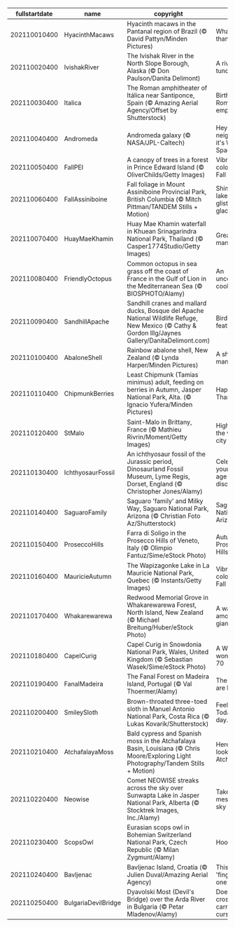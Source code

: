 |fullstartdate|name|copyright|title|image|
|--|--|--|--|--|
202110010400|HyacinthMacaws|Hyacinth macaws in the Pantanal region of Brazil (© David Pattyn/Minden Pictures)|What's better than a smile?|![](/en-CA/2021/10/202110010400HyacinthMacaws.jpg)|
202110020400|IvishakRiver|The Ivishak River in the North Slope Borough, Alaska (© Don Paulson/Danita Delimont)|A river on the tundra|![](/en-CA/2021/10/202110020400IvishakRiver.jpg)|
202110030400|Italica|The Roman amphitheater of Itálica near Santiponce, Spain (© Amazing Aerial Agency/Offset by Shutterstock)|Birthplace of Roman emperors|![](/en-CA/2021/10/202110030400Italica.jpg)|
202110040400|Andromeda|Andromeda galaxy (© NASA/JPL-Caltech)|Hey neighbour, it's World Space Week!|![](/en-CA/2021/10/202110040400Andromeda.jpg)|
202110050400|FallPEI|A canopy of trees in a forest in Prince Edward Island (© OliverChilds/Getty Images)|Vibrant colours of Fall|![](/en-CA/2021/10/202110050400FallPEI.jpg)|
202110060400|FallAssiniboine|Fall foliage in Mount Assiniboine Provincial Park, British Columbia (© Mitch Pittman/TANDEM Stills + Motion)|Shimmering lakes and glistening glaciers|![](/en-CA/2021/10/202110060400FallAssiniboine.jpg)|
202110070400|HuayMaeKhamin|Huay Mae Khamin waterfall in Khuean Srinagarindra National Park, Thailand (© Casper1774Studio/Getty Images)|Great on so many levels|![](/en-CA/2021/10/202110070400HuayMaeKhamin.jpg)|
202110080400|FriendlyOctopus|Common octopus in sea grass off the coast of France in the Gulf of Lion in the Mediterranean Sea (© BIOSPHOTO/Alamy)|An uncommonly cool critter|![](/en-CA/2021/10/202110080400FriendlyOctopus.jpg)|
202110090400|SandhillApache|Sandhill cranes and mallard ducks, Bosque del Apache National Wildlife Refuge, New Mexico (© Cathy & Gordon Illg/Jaynes Gallery/DanitaDelimont.com)|Birds of a feather|![](/en-CA/2021/10/202110090400SandhillApache.jpg)|
202110100400|AbaloneShell|Rainbow abalone shell, New Zealand (© Lynda Harper/Minden Pictures)|A shell of many colours|![](/en-CA/2021/10/202110100400AbaloneShell.jpg)|
202110110400|ChipmunkBerries|Least Chipmunk (Tamias minimus) adult, feeding on berries in Autumn, Jasper National Park, Alta. (© Ignacio Yufera/Minden Pictures)|Happy Thanksgiving!|![](/en-CA/2021/10/202110110400ChipmunkBerries.jpg)|
202110120400|StMalo|Saint-Malo in Brittany, France (© Mathieu Rivrin/Moment/Getty Images)|High tide at the walled city|![](/en-CA/2021/10/202110120400StMalo.jpg)|
202110130400|IchthyosaurFossil|An ichthyosaur fossil of the Jurassic period, Dinosaurland Fossil Museum, Lyme Regis, Dorset, England (© Christopher Jones/Alamy)|Celebrating a young girl's age-old discovery|![](/en-CA/2021/10/202110130400IchthyosaurFossil.jpg)|
202110140400|SaguaroFamily|Saguaro 'family' and Milky Way, Saguaro National Park, Arizona (© Christian Foto Az/Shutterstock)|Saguaro National Park, Arizona|![](/en-CA/2021/10/202110140400SaguaroFamily.jpg)|
202110150400|ProseccoHills|Farra di Soligo in the Prosecco Hills of Veneto, Italy (© Olimpio Fantuz/Sime/eStock Photo)|Autumn in the Prosecco Hills|![](/en-CA/2021/10/202110150400ProseccoHills.jpg)|
202110160400|MauricieAutumn|The Wapizagonke Lake in La Mauricie National Park, Quebec (© Instants/Getty Images)|Vibrant colours of Fall|![](/en-CA/2021/10/202110160400MauricieAutumn.jpg)|
202110170400|Whakarewarewa|Redwood Memorial Grove in Whakarewarewa Forest, North Island, New Zealand (© Michael Breitung/Huber/eStock Photo)|A walk among the giants|![](/en-CA/2021/10/202110170400Whakarewarewa.jpg)|
202110180400|CapelCurig|Capel Curig in Snowdonia National Park, Wales, United Kingdom (© Sebastian Wasek/Sime/eStock Photo)|A Welsh wonder turns 70|![](/en-CA/2021/10/202110180400CapelCurig.jpg)|
202110190400|FanalMadeira|The Fanal Forest on Madeira Island, Portugal (© Val Thoermer/Alamy)|These laurels are hardy|![](/en-CA/2021/10/202110190400FanalMadeira.jpg)|
202110200400|SmileySloth|Brown-throated three-toed sloth in Manuel Antonio National Park, Costa Rica (© Lukas Kovarik/Shutterstock)|Feeling lazy? Today's your day.|![](/en-CA/2021/10/202110200400SmileySloth.jpg)|
202110210400|AtchafalayaMoss|Bald cypress and Spanish moss in the Atchafalaya Basin, Louisiana (© Chris Moore/Exploring Light Photography/Tandem Stills + Motion)|Here’s looking Atchafalaya|![](/en-CA/2021/10/202110210400AtchafalayaMoss.jpg)|
202110220400|Neowise|Comet NEOWISE streaks across the sky over Sunwapta Lake in Jasper National Park, Alberta (© Stocktrek Images, Inc./Alamy)|Take in the mesmerizing sky|![](/en-CA/2021/10/202110220400Neowise.jpg)|
202110230400|ScopsOwl|Eurasian scops owl in Bohemian Switzerland National Park, Czech Republic (© Milan Zygmunt/Alamy)|Hoo's there?|![](/en-CA/2021/10/202110230400ScopsOwl.jpg)|
202110240400|Bavljenac|Bavljenac Island, Croatia (© Julien Duval/Amazing Aerial Agency)|This 'fingerprint' is one of a kind|![](/en-CA/2021/10/202110240400Bavljenac.jpg)|
202110250400|BulgariaDevilBridge|Dyavolski Most (Devil's Bridge) over the Arda River in Bulgaria (© Petar Mladenov/Alamy)|Does this crossing carry a curse?|![](/en-CA/2021/10/202110250400BulgariaDevilBridge.jpg)|
